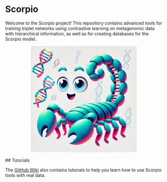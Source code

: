 # Scorpio

Welcome to the Scorpio project! This repository contains advanced tools for training triplet networks using contrastive learning on metagenomic data with hierarchical information, as well as for creating databases for the Scorpio model. 

<p align="center">
  <img src="scorpio_logo.webp" alt="Scorpio Logo" width="340" height="340">
</p>
## Tutorials

The [GitHub Wiki](https://github.com/MsAlEhR/Scorpio/wiki) also contains tutorials to help you learn how to use Scorpio tools with real data.
